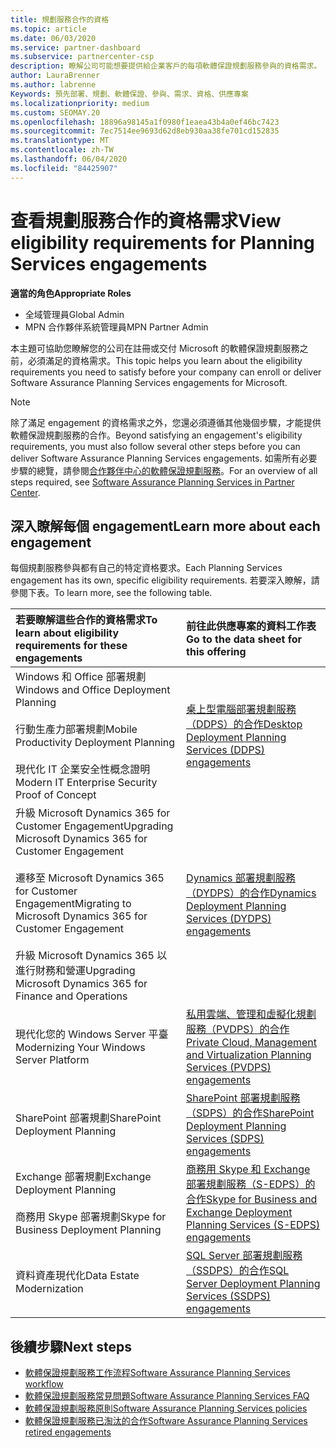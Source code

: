 ```yaml
---
title: 規劃服務合作的資格
ms.topic: article
ms.date: 06/03/2020
ms.service: partner-dashboard
ms.subservice: partnercenter-csp
description: 瞭解公司可能想要提供給企業客戶的每項軟體保證規劃服務參與的資格需求。
author: LauraBrenner
ms.author: labrenne
Keywords: 預先部署、規劃、軟體保證、參與、需求、資格、供應專案
ms.localizationpriority: medium
ms.custom: SEOMAY.20
ms.openlocfilehash: 18896a98145a1f0980f1eaea43b4a0ef46bc7423
ms.sourcegitcommit: 7ec7514ee9693d62d8eb930aa38fe701cd152835
ms.translationtype: MT
ms.contentlocale: zh-TW
ms.lasthandoff: 06/04/2020
ms.locfileid: "84425907"
---
```

# <a name="view-eligibility-requirements-for-planning-services-engagements"></a><span data-ttu-id="01b12-104">查看規劃服務合作的資格需求</span><span class="sxs-lookup"><span data-stu-id="01b12-104">View eligibility requirements for Planning Services engagements</span></span>

<span data-ttu-id="01b12-105">**適當的角色**</span><span class="sxs-lookup"><span data-stu-id="01b12-105">**Appropriate Roles**</span></span>

- <span data-ttu-id="01b12-106">全域管理員</span><span class="sxs-lookup"><span data-stu-id="01b12-106">Global Admin</span></span>
- <span data-ttu-id="01b12-107">MPN 合作夥伴系統管理員</span><span class="sxs-lookup"><span data-stu-id="01b12-107">MPN Partner Admin</span></span>

<span data-ttu-id="01b12-108">本主題可協助您瞭解您的公司在註冊或交付 Microsoft 的軟體保證規劃服務之前，必須滿足的資格需求。</span><span class="sxs-lookup"><span data-stu-id="01b12-108">This topic helps you learn about the eligibility requirements you need to satisfy before your company can enroll or deliver Software Assurance Planning Services engagements for Microsoft.</span></span>

>[!NOTE]
> <span data-ttu-id="01b12-109">除了滿足 engagement 的資格需求之外，您還必須遵循其他幾個步驟，才能提供軟體保證規劃服務的合作。</span><span class="sxs-lookup"><span data-stu-id="01b12-109">Beyond satisfying an engagement's eligibility requirements, you must also follow several other steps before you can deliver Software Assurance Planning Services engagements.</span></span> <span data-ttu-id="01b12-110">如需所有必要步驟的總覽，請參閱[合作夥伴中心的軟體保證規劃服務](software-assurance-dps.md)。</span><span class="sxs-lookup"><span data-stu-id="01b12-110">For an overview of all steps required, see [Software Assurance Planning Services in Partner Center](software-assurance-dps.md).</span></span>

## <a name="learn-more-about-each-engagement"></a><span data-ttu-id="01b12-111">深入瞭解每個 engagement</span><span class="sxs-lookup"><span data-stu-id="01b12-111">Learn more about each engagement</span></span>

<span data-ttu-id="01b12-112">每個規劃服務參與都有自己的特定資格要求。</span><span class="sxs-lookup"><span data-stu-id="01b12-112">Each Planning Services engagement has its own, specific eligibility requirements.</span></span> <span data-ttu-id="01b12-113">若要深入瞭解，請參閱下表。</span><span class="sxs-lookup"><span data-stu-id="01b12-113">To learn more, see the following table.</span></span>

|<span data-ttu-id="01b12-114">**若要瞭解這些合作的資格需求**</span><span class="sxs-lookup"><span data-stu-id="01b12-114">**To learn about eligibility requirements for these engagements**</span></span>   |<span data-ttu-id="01b12-115">**前往此供應專案的資料工作表**</span><span class="sxs-lookup"><span data-stu-id="01b12-115">**Go to the data sheet for this offering**</span></span>  |
|:------------------------------------|:------------------|
| <span data-ttu-id="01b12-116">Windows 和 Office 部署規劃</span><span class="sxs-lookup"><span data-stu-id="01b12-116">Windows and Office Deployment Planning</span></span><br/><br/> <span data-ttu-id="01b12-117">行動生產力部署規劃</span><span class="sxs-lookup"><span data-stu-id="01b12-117">Mobile Productivity Deployment Planning</span></span><br/><br/> <span data-ttu-id="01b12-118">現代化 IT 企業安全性概念證明</span><span class="sxs-lookup"><span data-stu-id="01b12-118">Modern IT Enterprise Security Proof of Concept</span></span> | [<span data-ttu-id="01b12-119">桌上型電腦部署規劃服務（DDPS）的合作</span><span class="sxs-lookup"><span data-stu-id="01b12-119">Desktop Deployment Planning Services (DDPS) engagements</span></span>](https://go.microsoft.com/fwlink/?linkid=2116072) |
| <span data-ttu-id="01b12-120">升級 Microsoft Dynamics 365 for Customer Engagement</span><span class="sxs-lookup"><span data-stu-id="01b12-120">Upgrading Microsoft Dynamics 365 for Customer Engagement</span></span><br/><br/> <span data-ttu-id="01b12-121">遷移至 Microsoft Dynamics 365 for Customer Engagement</span><span class="sxs-lookup"><span data-stu-id="01b12-121">Migrating to Microsoft Dynamics 365 for Customer Engagement</span></span><br/><br/> <span data-ttu-id="01b12-122">升級 Microsoft Dynamics 365 以進行財務和營運</span><span class="sxs-lookup"><span data-stu-id="01b12-122">Upgrading Microsoft Dynamics 365 for Finance and Operations</span></span>  | [<span data-ttu-id="01b12-123">Dynamics 部署規劃服務（DYDPS）的合作</span><span class="sxs-lookup"><span data-stu-id="01b12-123">Dynamics Deployment Planning Services (DYDPS) engagements</span></span>](https://go.microsoft.com/fwlink/?linkid=2116073)  |
| <span data-ttu-id="01b12-124">現代化您的 Windows Server 平臺</span><span class="sxs-lookup"><span data-stu-id="01b12-124">Modernizing Your Windows Server Platform</span></span> | [<span data-ttu-id="01b12-125">私用雲端、管理和虛擬化規劃服務（PVDPS）的合作</span><span class="sxs-lookup"><span data-stu-id="01b12-125">Private Cloud, Management and Virtualization Planning Services (PVDPS) engagements</span></span>](https://go.microsoft.com/fwlink/?linkid=2115982) |
| <span data-ttu-id="01b12-126">SharePoint 部署規劃</span><span class="sxs-lookup"><span data-stu-id="01b12-126">SharePoint Deployment Planning</span></span>   | [<span data-ttu-id="01b12-127">SharePoint 部署規劃服務（SDPS）的合作</span><span class="sxs-lookup"><span data-stu-id="01b12-127">SharePoint Deployment Planning Services (SDPS) engagements</span></span>](https://go.microsoft.com/fwlink/?linkid=2116074)  |
| <span data-ttu-id="01b12-128">Exchange 部署規劃</span><span class="sxs-lookup"><span data-stu-id="01b12-128">Exchange Deployment Planning</span></span><br/><br/> <span data-ttu-id="01b12-129">商務用 Skype 部署規劃</span><span class="sxs-lookup"><span data-stu-id="01b12-129">Skype for Business Deployment Planning</span></span>  | [<span data-ttu-id="01b12-130">商務用 Skype 和 Exchange 部署規劃服務（S-EDPS）的合作</span><span class="sxs-lookup"><span data-stu-id="01b12-130">Skype for Business and Exchange Deployment Planning Services (S-EDPS) engagements</span></span>](https://go.microsoft.com/fwlink/?linkid=2116075)  |
| <span data-ttu-id="01b12-131">資料資產現代化</span><span class="sxs-lookup"><span data-stu-id="01b12-131">Data Estate Modernization</span></span>  | [<span data-ttu-id="01b12-132">SQL Server 部署規劃服務（SSDPS）的合作</span><span class="sxs-lookup"><span data-stu-id="01b12-132">SQL Server Deployment Planning Services (SSDPS) engagements</span></span>](https://go.microsoft.com/fwlink/?linkid=2116076)  |

## <a name="next-steps"></a><span data-ttu-id="01b12-133">後續步驟</span><span class="sxs-lookup"><span data-stu-id="01b12-133">Next steps</span></span>

- [<span data-ttu-id="01b12-134">軟體保證規劃服務工作流程</span><span class="sxs-lookup"><span data-stu-id="01b12-134">Software Assurance Planning Services workflow</span></span>](https://go.microsoft.com/fwlink/?linkid=2115983)
- [<span data-ttu-id="01b12-135">軟體保證規劃服務常見問題</span><span class="sxs-lookup"><span data-stu-id="01b12-135">Software Assurance Planning Services FAQ</span></span>](https://go.microsoft.com/fwlink/?linkid=2116077)
- [<span data-ttu-id="01b12-136">軟體保證規劃服務原則</span><span class="sxs-lookup"><span data-stu-id="01b12-136">Software Assurance Planning Services policies</span></span>](https://go.microsoft.com/fwlink/?linkid=2115984)
- [<span data-ttu-id="01b12-137">軟體保證規劃服務已淘汰的合作</span><span class="sxs-lookup"><span data-stu-id="01b12-137">Software Assurance Planning Services retired engagements</span></span>](https://query.prod.cms.rt.microsoft.com/cms/api/am/binary/RE4sln9)
